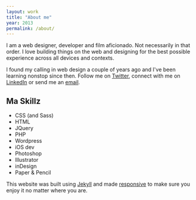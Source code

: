 ```yaml
---
layout: work
title: "About me"
year: 2013
permalink: /about/
---
```


I am a web designer, developer and film aficionado. Not necessarily in that order. I love building things on the web and designing for the best possible experience across all devices and contexts. 

I found my calling in web design a couple of years ago and I've been learning nonstop since then. Follow me on [Twitter](https://twitter.com/Camounster "Twitter"), connect with me on [LinkedIn](http://www.linkedin.com/in/josecarloscamou "LinkedIn") or send me an [email](mailto:jccamou@gmail.com "email me"). 

Ma Skillz
-------------------
*	CSS (and Sass)
*	HTML
*	JQuery
*	PHP
*	Wordpress
*	iOS dev
*	Photoshop
*	Illustrator
*	inDesign
*	Paper & Pencil


This website was built using [Jekyll](https://github.com/mojombo/jekyll "Jekyll") and made [responsive](http://alistapart.com/article/responsive-web-design "Responsive Web Design") to make sure you enjoy it no matter where you are. 